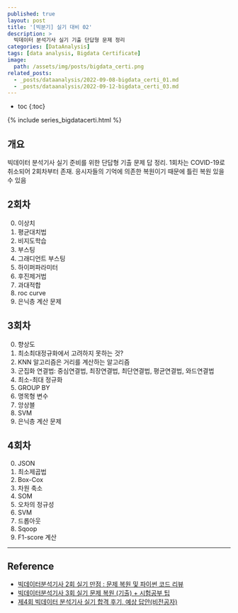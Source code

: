 ```yaml
---
published: true
layout: post
title: '[빅분기] 실기 대비 02'
description: >
  빅데이터 분석기사 실기 기출 단답형 문제 정리
categories: [DataAnalysis]
tags: [data analysis, Bigdata Certificate]
image:
  path: /assets/img/posts/bigdata_certi.png
related_posts:
  - _posts/dataanalysis/2022-09-08-bigdata_certi_01.md
  - _posts/dataanalysis/2022-09-12-bigdata_certi_03.md
---
```

* toc
{:toc}

{% include series_bigdatacerti.html %}

## 개요

빅데이터 분석기사 실기 준비를 위한 단답형 기출 문제 답 정리. 1회차는 COVID-19로 취소되어 2회차부터 존재. 응시자들의 기억에 의존한 복원이기 때문에 틀린 복원 있을 수 있음

## 2회차

0. 이상치
0. 평균대치법
0. 비지도학습
0. 부스팅
0. 그래디언트 부스팅
0. 하이퍼파라미터
0. 후진제거법
0. 과대적합
0. roc curve
0. 은닉층 계산 문제

## 3회차

0. 향상도
0. 최소최대정규화에서 고려하지 못하는 것?
0. KNN 알고리즘은 거리를 계산하는 알고리즘
0. 군집화 연결법: 중심연결법, 최장연결법, 최단연결법, 평균연결법, 와드연결법
0. 최소-최대 정규화
0. GROUP BY
0. 명목형 변수
0. 앙상블
0. SVM
0. 은닉층 계산 문제

## 4회차

0. JSON
0. 최소제곱법
0. Box-Cox
0. 차원 축소
0. SOM
0. 오차의 정규성
0. SVM
0. 드롭아웃
0. Sqoop
0. F1-score 계산

---
## Reference
- [빅데이터분석기사 2회 실기 만점 : 문제 복원 및 파이썬 코드 리뷰](https://eatchu.tistory.com/19)
- [빅데이터분석기사 3회 실기 문제 복원 (기출) + 시험공부 팁](https://action-makes-fortune.tistory.com/entry/%EB%B9%85%EB%8D%B0%EC%9D%B4%ED%84%B0%EB%B6%84%EC%84%9D%EA%B8%B0%EC%82%AC-3%ED%9A%8C-%EC%8B%A4%EA%B8%B0-%EB%AC%B8%EC%A0%9C-%EB%B3%B5%EC%9B%90-%EA%B8%B0%EC%B6%9C)
- [제4회 빅데이터 분석기사 실기 합격 후기, 예상 답안(비전공자)](https://cestmavie.tistory.com/63)